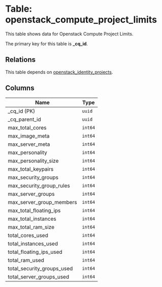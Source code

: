 # Table: openstack_compute_project_limits

This table shows data for Openstack Compute Project Limits.

The primary key for this table is **_cq_id**.

## Relations

This table depends on [openstack_identity_projects](openstack_identity_projects.md).

## Columns

| Name          | Type          |
| ------------- | ------------- |
|_cq_id (PK)|`uuid`|
|_cq_parent_id|`uuid`|
|max_total_cores|`int64`|
|max_image_meta|`int64`|
|max_server_meta|`int64`|
|max_personality|`int64`|
|max_personality_size|`int64`|
|max_total_keypairs|`int64`|
|max_security_groups|`int64`|
|max_security_group_rules|`int64`|
|max_server_groups|`int64`|
|max_server_group_members|`int64`|
|max_total_floating_ips|`int64`|
|max_total_instances|`int64`|
|max_total_ram_size|`int64`|
|total_cores_used|`int64`|
|total_instances_used|`int64`|
|total_floating_ips_used|`int64`|
|total_ram_used|`int64`|
|total_security_groups_used|`int64`|
|total_server_groups_used|`int64`|